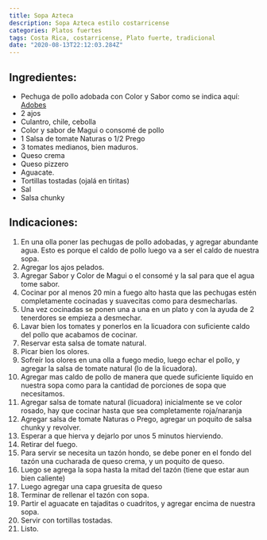 ```yaml
---
title: Sopa Azteca
description: Sopa Azteca estilo costarricense
categories: Platos fuertes
tags: Costa Rica, costarricense, Plato fuerte, tradicional
date: "2020-08-13T22:12:03.284Z"
---
```


## Ingredientes:

- Pechuga de pollo  adobada con Color y Sabor como se indica aquí: [Adobes ](/Adobes/Adobes/)
- 2 ajos
- Culantro, chile, cebolla
- Color y sabor de Magui o consomé de pollo
- 1 Salsa de tomate Naturas o  1/2 Prego
- 3 tomates medianos, bien maduros.
- Queso crema
- Queso pizzero
- Aguacate.
- Tortillas tostadas (ojalá en tiritas)
- Sal
- Salsa chunky

## Indicaciones:

1. En una olla poner las pechugas de pollo adobadas, y agregar abundante agua. Esto es porque el caldo de pollo luego va a ser el caldo de nuestra sopa.
2. Agregar los ajos pelados.
3. Agregar Sabor y Color de Magui o el consomé y la sal para que el agua tome sabor.
4. Cocinar por al menos 20 min a fuego alto hasta que las pechugas estén completamente cocinadas y suavecitas como para desmecharlas.
5. Una vez cocinadas se ponen una a una en un plato y con la ayuda de 2 tenerdores se empieza a desmechar.
6. Lavar bien los tomates y ponerlos en la licuadora con suficiente caldo del pollo que acabamos de cocinar. 
7. Reservar esta salsa de tomate natural.
8. Picar bien los olores.
9. Sofreír los olores en una olla a fuego medio, luego echar el pollo, y agregar la salsa de tomate natural (lo de la licuadora).
10. Agregar mas caldo de pollo de manera que quede suficiente liquido en nuestra sopa como para la cantidad de porciones de sopa que necesitamos.
11. Agregar salsa de tomate natural (licuadora) inicialmente se ve color rosado, hay que cocinar hasta que sea completamente roja/naranja
12. Agregar salsa de tomate Naturas o Prego, agregar un poquito de salsa chunky y revolver.
13. Esperar a que hierva y dejarlo por unos 5 minutos hierviendo.
14. Retirar del fuego.
15. Para servir se necesita un tazón hondo, se debe poner en el fondo del tazón una cucharada de queso crema, y un poquito de queso.
16. Luego se agrega la sopa hasta la mitad del tazón (tiene que estar aun bien caliente) 
17. Luego agregar una capa gruesita de queso
18. Terminar de rellenar el tazón con sopa.
19. Partir el aguacate en tajaditas o cuadritos, y agregar encima de nuestra sopa.
20. Servir con tortillas tostadas.
21. Listo.